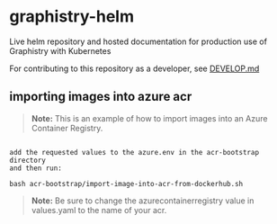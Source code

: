 # graphistry-helm
Live helm repository and hosted documentation for production use of Graphistry with Kubernetes

For contributing to this repository as a developer, see [DEVELOP.md](DEVELOP.md)





## importing images into azure acr

> **Note:** This is an example of how to import images into an Azure Container Registry.
```

add the requested values to the azure.env in the acr-bootstrap directory
and then run:

```
` bash acr-bootstrap/import-image-into-acr-from-dockerhub.sh `


> **Note:** Be sure to change the azurecontainerregistry value in values.yaml to the name of your acr.